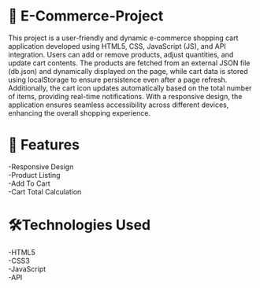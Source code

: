  # 🛒 E-Commerce-Project

This project is a user-friendly and dynamic e-commerce shopping cart application developed using HTML5, CSS, JavaScript (JS), and API integration. Users can add or remove products, adjust quantities, and update cart contents. The products are fetched from an external JSON file (db.json) and dynamically displayed on the page, while cart data is stored using localStorage to ensure persistence even after a page refresh. Additionally, the cart icon updates automatically based on the total number of items, providing real-time notifications. With a responsive design, the application ensures seamless accessibility across different devices, enhancing the overall shopping experience.

 # 🚀  Features
 -Responsive Design <br/>
 -Product Listing <br/>
 -Add To Cart <br/>
 -Cart Total Calculation

# 🛠️Technologies Used
 -HTML5  
 -CSS3 <br/>
 -JavaScript <br/>
 -API
